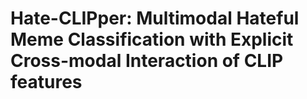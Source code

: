 # Hate-CLIPper: Multimodal Hateful Meme Classification with Explicit Cross-modal Interaction of CLIP features
